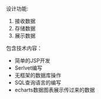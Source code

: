 设计功能:
1. 接收数据
2. 存储数据 
3. 展示数据
  
包含技术内容：  
- 简单的JSP开发 
- Serlvet编写
- 无框架的数据库操作
- SQL查询语言的编写
- echarts数据图表展示传过来的数据